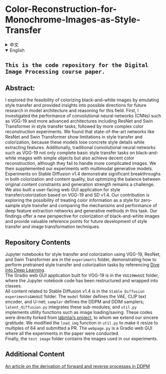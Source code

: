 # Color-Reconstruction-for-Monochrome-Images-as-Style-Transfer

<details>
<summary>中文</summary>

## **`这是数字图像处理课程论文的代码仓库。`**

## 摘要：
我探讨了仿照风格迁移的模式进行黑白图片色彩重建的应用可能性，在模型架构和推理上提出对该领域未来发展方��的思考。首先探索卷积神经网络（CNN）和ViT（视觉Transformers），如VGG-19，以及更先进的架构，ResNet和Swin Transformer，在风格迁移任务中的表现，然后进行更复杂的色彩重建实验。ResNet和Swin Transformer等图像分类SOTA网络在风格迁移和色彩重建任务中存在局限性，这些模型在提取特征时丢失了具象的风格信息，导致无法有效迁移艺术风格。此外，我们发现传统的卷积网络如VGG-19不仅能完成基本风格迁移任务，对简单物体黑白图片的色彩重建也令人满意，但不能很好地重建复杂图片的色彩。因此我们补充了多模态生成式模型的相关实验。在Stable Diffusion v1.4上实验表明生成式模型在色彩和内容质量上取得了显著突破，但在保持原图内容约束方面和生产强度的平衡问题上仍有优化空间。我们还搭建了基于VGG-19和SD v1.4的风格迁移/色彩重建用户端网页GUI应用。本研究的贡献在于探索了将色彩信息视为一种图片风格进行零样本风格迁移的可能性，并比较了深度特征提取网络与生成式方法在这一任务上的机制和性能差��。我们的工作不仅为黑白图像的色彩重建提供了新的视角，也为未来的风格迁移和图像转换技术的发展提供了有价值的参考。

## 仓库内容
VGG-19，ResNet，和Swin Transformer的风格迁移和色彩重建实验的 jupyter notebook 笔记本位于 `experiments` 路径下，展示了如何参考 [Dive into Deep Learning](https://d2l.ai/) 完成预训练网络风格迁移和色彩重建任务。<br>
为 VGG-19 搭建的 Gradio 网页 GUI 应用位于 `VGG19WebUI` 路径下，对 Jupyter notebook 进行了重构和类封装。  
Stable Diffusion v1.4 的全部内容位于 `Stable Diffusion experiments&WebUI` 路径下，其中 `model` 定义了 VAE、CLIP 词嵌入器、U-net，`sampler` 定义了 DDPM 和 DDIM 采样器，`latent_diffusion.py` 整合了这些子结构，`util.py` 实现了一些实用函数比如图片读取和保存。这些代码直接 fork 自 [labmlai 的相关工作](https://github.com/labmlai/annotated_deep_learning_paper_implementations)。向他们表示最真挚的敬意和感谢。其中 `util.py` 中的 `load_img` 函数应该 resize 成 64 的倍数，已进行修改并提交 PR。`webpage.py` 为 Gradio 网页 GUI 应用，并在此应用上完成了论文中的全部相关实验。  
最后，`test image` 中上传了用于实验的图片。  

## 补充内容
[一篇有关 DDPM 正向和逆向过程的推导](https://github.com/CatManJr/How-to-Teach-Your-Cat-DDPM)

</details>

<details open>
<summary>English</summary>

## **`This is the code repository for the Digital Image Processing course paper.`**

## Abstract:
I explored the feasibility of colorizing black-and-white images by emulating style transfer and provided insights into possible directions for future research in model architecture and reasoning for this field. First, I investigated the performance of convolutional neural networks (CNNs) such as VGG-19 and more advanced architectures including ResNet and Swin Transformer in style transfer tasks, followed by more complex color reconstruction experiments. We found that state-of-the-art networks like ResNet and Swin Transformer show limitations in style transfer and colorization, because these models lose concrete style details while extracting features. Additionally, traditional convolutional neural networks such as VGG-19 not only complete basic style transfer tasks on black-and-white images with simple objects but also achieve decent color reconstruction, although they fail to handle more complicated images. We then supplemented our experiments with multimodal generative models. Experiments on Stable Diffusion v1.4 demonstrate significant breakthroughs in both colorization and content quality, but optimizing the balance between original content constraints and generation strength remains a challenge. We also built a user-facing web GUI application for style transfer/colorization based on VGG-19 and SD v1.4. Our contribution is exploring the possibility of treating color information as a style for zero-sample style transfer and comparing the mechanisms and performance of deep feature extraction networks and generative methods in this task. Our findings offer a new perspective for colorization of black-and-white images and provide valuable reference points for future development of style transfer and image transformation techniques.

## Repository Contents
Jupyter notebooks for style transfer and colorization using VGG-19, ResNet, and Swin Transformer are in the `experiments` folder, demonstrating how to perform pretrained style transfer and colorization tasks by referencing [Dive into Deep Learning](https://d2l.ai/).  
The Gradio web GUI application built for VGG-19 is in the `VGG19WebUI` folder, where the Jupyter notebook code has been restructured and wrapped into classes.  
All content related to Stable Diffusion v1.4 is in the `Stable Diffusion experiments&WebUI` folder. The `model` folder defines the VAE, CLIP text encoder, and U-net; `sampler` defines the DDPM and DDIM samplers; `latent_diffusion.py` integrates these sub-modules; and `util.py` implements utility functions such as image loading/saving. These codes were directly forked from [labmlai’s project](https://github.com/labmlai/annotated_deep_learning_paper_implementations), to whom we extend our sincere gratitude. We modified the `load_img` function in `util.py` to make it resize to multiples of 64 and submitted a PR. The `webpage.py` is a Gradio web GUI where all the experiments in the paper were conducted.  
Finally, the `test image` folder contains the images used in our experiments.

## Additional Content
[An article on the derivation of forward and reverse processes in DDPM](https://github.com/CatManJr/How-to-Teach-Your-Cat-DDPM)

</details>

